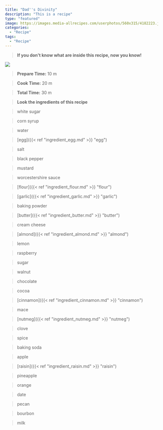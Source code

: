 ```yaml
---
title: "Dad''s Divinity"
description: "This is a recipe"
type: "featured"
image: https://images.media-allrecipes.com/userphotos/560x315/4182223.jpg
categories: 
  - "Recipe"
tags: 
  - "Recipe"
---
```



>**If you don't know what are inside this recipe, now you know!**

![](../images/Recipes-Banner.jpg)
> **Prepare Time:** 10 m


> **Cook Time:** 20 m


> **Total Time:** 30 m

> **Look the ingredients of this recipe**

> white sugar

> corn syrup

> water

> [egg]({{< ref "ingredient_egg.md" >}} "egg")

> salt

> black pepper

> mustard

> worcestershire sauce

> [flour]({{< ref "ingredient_flour.md" >}} "flour")

> [garlic]({{< ref "ingredient_garlic.md" >}} "garlic")

> baking powder

> [butter]({{< ref "ingredient_butter.md" >}} "butter")

> cream cheese

> [almond]({{< ref "ingredient_almond.md" >}} "almond")

> lemon

> raspberry

> sugar

> walnut

> chocolate

> cocoa

> [cinnamon]({{< ref "ingredient_cinnamon.md" >}} "cinnamon")

> mace

> [nutmeg]({{< ref "ingredient_nutmeg.md" >}} "nutmeg")

> clove

> spice

> baking soda

> apple

> [raisin]({{< ref "ingredient_raisin.md" >}} "raisin")

> pineapple

> orange

> date

> pecan

> bourbon

> milk

